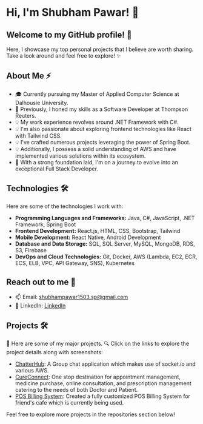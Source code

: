 # Hi, I'm Shubham Pawar! 👋

## Welcome to my GitHub profile! 🚀 
Here, I showcase my top personal projects that I believe are worth sharing. Take a look around and feel free to explore! ✨

## About Me ⚡

- 🎓 Currently pursuing my Master of Applied Computer Science at Dalhousie University.
- 💼 Previously, I honed my skills as a Software Developer at Thompson Reuters.
- 💡 My work experience revolves around .NET Framework with C#.
- 💡 I'm also passionate about exploring frontend technologies like React with Tailwind CSS.
- 💡 I've crafted numerous projects leveraging the power of Spring Boot.
- 💡 Additionally, I possess a solid understanding of AWS and have implemented various solutions within its ecosystem.
- 🌱 With a strong foundation laid, I'm on a journey to evolve into an exceptional Full Stack Developer.

## Technologies 🛠️
Here are some of the technologies I work with:

- **Programming Languages and Frameworks:** Java, C#, JavaScript, .NET Framework, Spring Boot
- **Frontend Development:** React.js, HTML, CSS, Bootstrap, Tailwind
- **Mobile Development:** React Native, Android Development
- **Database and Data Storage:** SQL, SQL Server, MySQL, MongoDB, RDS, S3, Firebase
- **DevOps and Cloud Technologies:** Git, Docker, AWS (Lambda, EC2, ECR, ECS, ELB, VPC, API Gateway, SNS), Kubernetes

## Reach out to me 📝
- 📫 Email: shubhampawar1503.sp@gmail.com
- 💼 LinkedIn: [LinkedIn](www.linkedin.com/in/shubham-pawar-2556001b5)

## Projects 🛠️

🚀 Here are some of my major projects.
🔍 Click on the links to explore the project details along with screenshots:

- [ChatterHub](https://github.com/shubham-1503/ChatterHub): A Group chat application which makes use of socket.io and various AWS.
- [CureConnect](https://github.com/shubham-1503/CureConnect): One stop destination for appointment management, medicine purchase, online consultation, and prescription management catering to the needs of both Doctor and Patient.
- [POS Billing System](https://github.com/shubham-1503/Backyard-Snooker-Cafe): Created a fully customized POS Billing System for friend's cafe which is currently being used.

Feel free to explore more projects in the repositories section below! 
